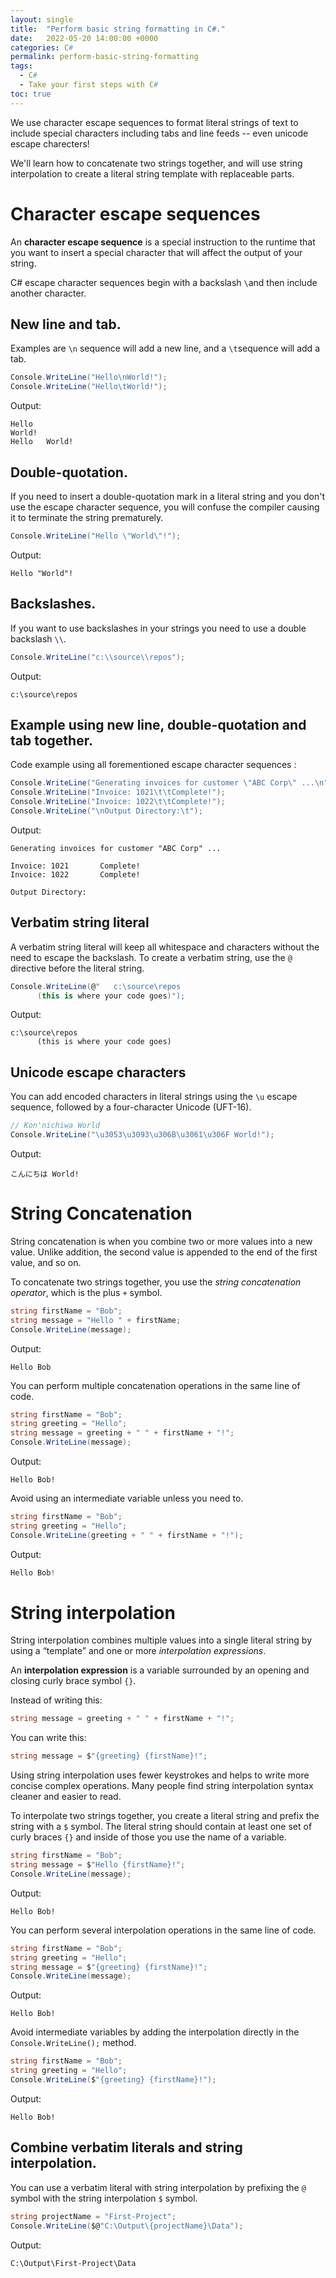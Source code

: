```yaml
---
layout: single
title:  "Perform basic string formatting in C#."
date:   2022-05-20 14:00:00 +0000
categories: C#
permalink: perform-basic-string-formatting
tags:
  - C#
  - Take your first steps with C#
toc: true
---
```


We use character escape sequences to format literal strings of text to include special characters including tabs and line feeds -- even unicode escape charecters!

We'll learn how to concatenate two strings together, and will use string interpolation to create a literal string template with replaceable parts.

# Character escape sequences

An **character escape sequence** is a special instruction to the runtime that you want to insert a special character that will affect the output of your string.

C# escape character sequences begin with a backslash `\`and then include another character. 

## New line and tab.

Examples are `\n` sequence will add a new line, and a `\t`sequence will add a tab.

```csharp
Console.WriteLine("Hello\nWorld!");
Console.WriteLine("Hello\tWorld!");
```

Output:

```
Hello
World!
Hello   World!
```

## Double-quotation.

If you need to insert a double-quotation mark in a literal string and you don't use the escape character sequence, you will confuse the compiler causing it to terminate the string prematurely.

```csharp
Console.WriteLine("Hello \"World\"!");
```

Output:

```
Hello "World"!
```

## Backslashes.

If you want to use backslashes in your strings you need to use a double backslash `\\`.

```csharp
Console.WriteLine("c:\\source\\repos");
```

Output: 

```
c:\source\repos
```

## Example using new line, double-quotation and tab together.

Code example using all forementioned escape character sequences :

```csharp
Console.WriteLine("Generating invoices for customer \"ABC Corp\" ...\n");
Console.WriteLine("Invoice: 1021\t\tComplete!");
Console.WriteLine("Invoice: 1022\t\tComplete!");
Console.WriteLine("\nOutput Directory:\t");
```

Output: 

```
Generating invoices for customer "ABC Corp" ...

Invoice: 1021		Complete!
Invoice: 1022		Complete!

Output Directory:
```

## Verbatim string literal

A verbatim string literal will keep all whitespace and characters without the need to escape the backslash. To create a verbatim string, use the `@` directive before the literal string.

```csharp
Console.WriteLine(@"   c:\source\repos   
      (this is where your code goes)");
```

Output: 

```
c:\source\repos   
      (this is where your code goes)
```

## Unicode escape characters

You can add encoded characters in literal strings using the `\u` escape sequence, followed by a four-character Unicode (UFT-16).

```csharp
// Kon'nichiwa World
Console.WriteLine("\u3053\u3093\u306B\u3061\u306F World!");
```

Output: 

```
こんにちは World!
```

# String Concatenation

String concatenation is when you combine two or more values into a new value. Unlike addition, the second value is appended to the end of the first value, and so on.

To concatenate two strings together, you use the *string concatenation operator*, which is the plus `+` symbol.

```csharp
string firstName = "Bob";
string message = "Hello " + firstName;
Console.WriteLine(message);
```

Output: 

```
Hello Bob
```

You can perform multiple concatenation operations in the same line of code.

```csharp
string firstName = "Bob";
string greeting = "Hello";
string message = greeting + " " + firstName + "!";
Console.WriteLine(message);
```

Output:

```
Hello Bob!
```

Avoid using an intermediate variable unless you need to.

```csharp
string firstName = "Bob";
string greeting = "Hello";
Console.WriteLine(greeting + " " + firstName + "!");
```

Output:

```csharp
Hello Bob!
```

# String interpolation

String interpolation combines multiple values into a single literal string by using a “template” and one or more *interpolation expressions*. 

An **interpolation expression** is a variable surrounded by an opening and closing curly brace symbol `{}`.

Instead of writing this:

```csharp
string message = greeting + " " + firstName + "!";
```

You can write this:

```csharp
string message = $"{greeting} {firstName}!";
```

Using string interpolation uses fewer keystrokes and helps to write more concise complex operations. Many people find string interpolation syntax cleaner and easier to read.

To interpolate two strings together, you create a literal string and prefix the string with a `$` symbol. The literal string should contain at least one set of curly braces `{}` and inside of those you use the name of a variable.

```csharp
string firstName = "Bob";
string message = $"Hello {firstName}!";
Console.WriteLine(message);
```

Output: 

```
Hello Bob!
```

You can perform several interpolation operations in the same line of code.

```csharp
string firstName = "Bob";
string greeting = "Hello";
string message = $"{greeting} {firstName}!";
Console.WriteLine(message);
```

Output: 

```
Hello Bob!
```

Avoid intermediate variables by adding the interpolation directly in the `Console.WriteLine();` method.

```csharp
string firstName = "Bob";
string greeting = "Hello";
Console.WriteLine($"{greeting} {firstName}!");
```

Output: 

```
Hello Bob!
```

## Combine verbatim literals and string interpolation.

You can use a verbatim literal with string interpolation by prefixing the `@` symbol with the string interpolation `$` symbol.

```csharp
string projectName = "First-Project";
Console.WriteLine($@"C:\Output\{projectName}\Data");
```

Output:
```
C:\Output\First-Project\Data
```